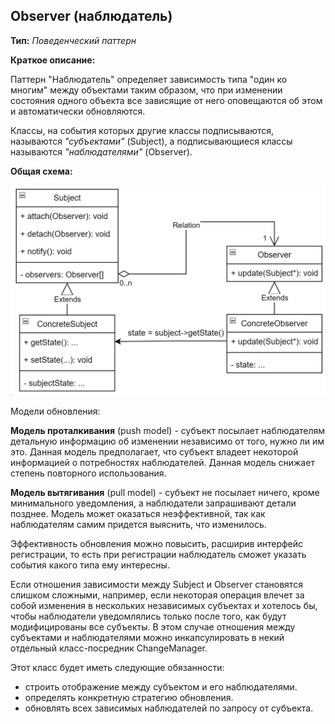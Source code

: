 ## Observer (наблюдатель)

**Тип:** *Поведенческий паттерн*

**Краткое описание:**

Паттерн "Наблюдатель" определяет зависимость типа "один ко многим" между объектами таким образом, что
при изменении состояния одного объекта все зависящие от него оповещаются об этом и автоматически обновляются.

Классы, на события которых другие классы подписываются, называются *"субъектами"* (Subject), а подписывающиеся классы
называются *"наблюдателями"* (Observer).

**Общая схема:**

![img.png](img.png)

Модели обновления:

**Модель проталкивания** (push model) - субъект посылает наблюдателям детальную информацию об изменении независимо
от того, нужно ли им это. Данная модель предполагает, что субъект владеет некоторой информацией о потребностях
наблюдателей. Данная модель снижает степень повторного использования.

**Модель вытягивания** (pull model) - субъект не посылает ничего, кроме минимального уведомления, а наблюдатели
запрашивают детали позднее. Модель может оказаться неэффективной, так как наблюдателям самим придется
выяснить, что изменилось.

Эффективность обновления можно повысить, расширив интерфейс регистрации, то есть при регистрации наблюдатель сможет
указать события какого типа ему интересны.

Если отношения зависимости между Subject и Observer становятся слишком сложными, например, если некоторая операция
влечет за собой изменения в нескольких независимых субъектах и хотелось бы, чтобы наблюдатели уведомлялись только
после того, как будут модифицированы все субъекты. В этом случае отношения между субъектами и наблюдателями
можно инкапсулировать в некий отдельный класс-посредник ChangeManager.

Этот класс будет иметь следующие обязанности:

- строить отображение между субъектом и его наблюдателями.
- определять конкретную стратегию обновления.
- обновлять всех зависимых наблюдателей по запросу от субъекта.